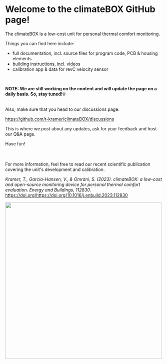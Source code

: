 # Welcome to the climateBOX GitHub page!

The climateBOX is a low-cost unit for personal thermal comfort monitoring.

Things you can find here include:

- full documentation, incl. source files for program code, PCB & housing elements
- building instructions, incl. videos
- calibration app & data for revC velocity sensor
<br>

**NOTE: We are still working on the content and will update the page on a daily basis. So, stay tuned!💡** 

<br>
Also, make sure that you head to our discussions page.

https://github.com/t-kramer/climateBOX/discussions

This is where we post about any updates, ask for your feedback and host our Q&A page.

Have fun!
<br>
<br>
<br>

For more information, feel free to read our recent scientific publication covering the unit's development and calibration.

*Kramer, T., Garcia-Hansen, V., & Omrani, S. (2023). climateBOX: a low-cost and open-source monitoring device for personal thermal comfort evaluation. Energy and Buildings, 112830.* https://doi.org/https://doi.org/10.1016/j.enbuild.2023.112830 

<img src='https://user-images.githubusercontent.com/49641232/215706208-dad1da8d-f41a-44b8-ad71-35b8d9cb217d.png'  height="500">



